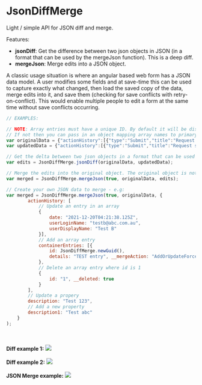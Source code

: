 # JsonDiffMerge
Light / simple API for JSON diff and merge.

Features:
- <b>jsonDiff</b>: Get the difference between two json objects in JSON (in a format that can be used by the mergeJson function). This is a deep diff.
- <b>mergeJson</b>: Merge edits into a JSON object.

A classic usage situation is where an angular based web form has a JSON data model. A user modifies some fields and at save-time this can be used to capture exactly what changed, then load the saved copy of the data, merge edits into it, and save them (checking for save conflicts with retry-on-conflict). This would enable multiple people to edit a form at the same time without save conflicts occurring.


```javascript
// EXAMPLES:

// NOTE: Array entries must have a unique ID. By default it will be discovered if it is "id", "uid" or "date". 
// If not then you can pass in an object mapping array names to primary key field names (see jsonDiff function comments for all details)
var originalData = {"actionHistory":[{"type":"Submit","title":"Request submitted","description":"Saved stage Draft","userLoginName":"testa@abc.com.au","userDisplayName":"Test A","date":"2021-12-20T04:21:38.125Z"}],"dateSubmitted":"2021-12-20T04:20:35.287Z","containerEntries":[{"id":"1","details":"details"},{"id":"2","details":"details 2"}],"equipmentEntries":[],"deliveryDate":"","resources":[{"title":"Supervisor","id":"Supervisor","amount":0},{"title":"Fitter","id":"Fitter","amount":0},{"title":"Boilermaker","id":"Boilermaker","amount":0},{"title":"Rigger","id":"Rigger","amount":0},{"title":"Electrician","id":"Electrician","amount":0},{"title":"Instrumentation Tech.","id":"Instrumentation Tech.","amount":0},{"title":"CSC","id":"CSC","amount":0},{"title":"Specialised Resources","id":"Specialised Resources","amount":0}],"equipments":[{"title":"Crane","id":"Crane","amount":""},{"title":"EWP","id":"EWP","amount":""},{"title":"Scaffold","id":"Scaffold","amount":""},{"title":"Special tools","id":"Special tools","amount":""}],"area":"AC","Requestor":"testa@abc.com.au","Submitter":"testa@abc.com.au","requestorOffice":"Melbourne Office","requestorManager":"testb@abc.com.au","requestorEmail":"testa@abc.com.au","requestorPhone":"","requestorPosition":"Consultant","requestorDepartment":"IT","requestType":"Add Late Work","canBeDoneOutsideShutdown":"Yes","wo":32423423,"revision":"REV 23333","description":"test","work":"Mechanical","location":"Functional location","areaApproverId":3,"effectSafety":"Yes","effectReliability":"Yes","justification":"Testing","osApproval":"","lastAction":{"type":"Submit","title":"Request submitted","description":"Saved stage Draft","userLoginName":"testa@abc.com.au","userDisplayName":"Test A","date":"2021-12-20T04:21:38.125Z"},"nextAction":""};
var updatedData = {"actionHistory":[{"type":"Submit","title":"Request submitted","description":"Saved stage Draft","userLoginName":"testa@abc.com.au","userDisplayName":"Test A","date":"2021-12-20T04:21:38.125Z"},{"type":"Submit","title":"Request submitted","description":"Saved stage Draft","userLoginName":"testa@abc.com.au","userDisplayName":"Test A","date":"2021-12-20T04:22:30.120Z"}],"dateSubmitted":"2021-12-20T04:20:35.287Z","containerEntries":[{"id":"1","details":"details"},{"id":"3","details":"details 3"}],"equipmentEntries":[],"deliveryDate":"","resources":[{"title":"Supervisor","id":"Supervisor","amount":0},{"title":"Fitter","id":"Fitter","amount":3},{"title":"Boilermaker","id":"Boilermaker","amount":0},{"title":"Rigger","id":"Rigger","amount":0},{"title":"Electrician","id":"Electrician","amount":0},{"title":"Instrumentation Tech.","id":"Instrumentation Tech.","amount":0},{"title":"CSC","id":"CSC","amount":0},{"title":"Specialised Resources","id":"Specialised Resources","amount":0}],"equipments":[{"title":"Crane","id":"Crane","amount":""},{"title":"EWP","id":"EWP","amount":"Require 4"},{"title":"Scaffold","id":"Scaffold","amount":""},{"title":"Special tools","id":"Special tools","amount":""}],"area":"Area 2","Requestor":"testa@abc.com.au","Submitter":"testa@abc.com.au","requestorOffice":"Melbourne Office","requestorManager":"testb@abc.com.au","requestorEmail":"testa@abc.com.au","requestorPhone":"","requestorPosition":"Consultant","requestorDepartment":"IT","requestType":"Add Late Work","canBeDoneOutsideShutdown":"Yes","wo":32423423,"revision":"REV 23333","description":"Description modified","work":"Mechanical","location":"Functional location","areaApproverId":3,"effectSafety":"Yes","effectReliability":"Yes","justification":"Testing","osApproval":"","lastAction":{"type":"Update","title":"Request updated","description":"Saved stage In Progress","userLoginName":"testa@abc.com.au","userDisplayName":"Test A","date":"2021-12-20T04:22:30.120Z"},"nextAction":""};

// Get the delta between two json objects in a format that can be used by the mergeJson function
var edits = JsonDiffMerge.jsonDiff(originalData, updatedData);

// Merge the edits into the original object. The original object is not modified. The result is returned.
var merged = JsonDiffMerge.mergeJson(true, originalData, edits);

// Create your own JSON data to merge - e.g:
var merged = JsonDiffMerge.mergeJson(true, originalData, { 
		actionHistory: [
			// Update an entry in an array
			{
				date: "2021-12-20T04:21:38.125Z", 
				userLoginName: "testb@abc.com.au", 
				userDisplayName: "Test B" 
			}],
			// Add an array entry
			containerEntries: [{
				id: JsonDiffMerge.newGuid(),
				details: "TEST entry", __mergeAction: "AddOrUpdateForce"
			},
			// Delete an array entry where id is 1
			{
				id: "1", __deleted: true
			}
		],
		// Update a propery
		description: "Test 123",
		// Add a new property
		description1: "Test abc"
	}
);
```
<br><br>
<b>Diff example 1:</b>
<img src="https://github.com/ryanshane/JsonDiffMerge/blob/main/jsonDiff1.png"> 
<br><br>
<b>Diff example 2:</b>
<img src="https://github.com/ryanshane/JsonDiffMerge/blob/main/jsonDiff2.png"> 
<br><br>
<b>JSON Merge example:</b>
<img src="https://github.com/ryanshane/JsonDiffMerge/blob/main/mergeJson.png"> 
